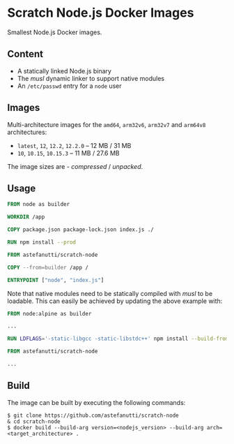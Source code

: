 # Scratch Node.js Docker Images

Smallest Node.js Docker images.

## Content

* A statically linked Node.js binary
* The _musl_ dynamic linker to support native modules
* An `/etc/passwd` entry for a `node` user

## Images

Multi-architecture images for the `amd64`, `arm32v6`, `arm32v7` and `arm64v8` architectures:

* `latest`, `12`, `12.2`, `12.2.0` – 12 MB / 31 MB
* `10`, `10.15`, `10.15.3` – 11 MB / 27.6 MB

The image sizes are - _compressed_ / _unpacked_.

## Usage

```dockerfile
FROM node as builder

WORKDIR /app

COPY package.json package-lock.json index.js ./

RUN npm install --prod

FROM astefanutti/scratch-node

COPY --from=builder /app /

ENTRYPOINT ["node", "index.js"]
```

Note that native modules need to be statically compiled with _musl_ to be loadable.
This can easily be achieved by updating the above example with:

```dockerfile
FROM node:alpine as builder

...

RUN LDFLAGS='-static-libgcc -static-libstdc++' npm install --build-from-source=<native_module>

FROM astefanutti/scratch-node

...
```

## Build

The image can be built by executing the following commands:

```
$ git clone https://github.com/astefanutti/scratch-node
& cd scratch-node
$ docker build --build-arg version=<nodejs_version> --build-arg arch=<target_architecture> .
```
